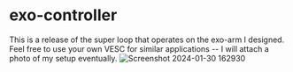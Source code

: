 # exo-controller
This is a release of the super loop that operates on the exo-arm I designed. Feel free to use your own VESC for similar applications -- I will attach a photo of my setup eventually.
![Screenshot 2024-01-30 162930](https://github.com/BlueCheeto/exo-controller/assets/36427628/7e7d8d79-1094-4448-afe8-0b09e3ace5d3)
